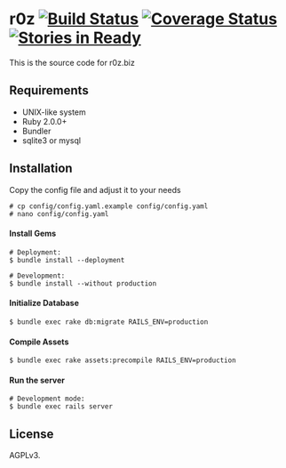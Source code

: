 # r0z [![Build Status](https://travis-ci.org/Rob1NN/r0z.rb.svg)](https://travis-ci.org/Rob1NN/r0z.rb) [![Coverage Status](https://coveralls.io/repos/Rob1NN/r0z.rb/badge.svg)](https://coveralls.io/r/Rob1NN/r0z.rb) [![Stories in Ready](https://badge.waffle.io/Rob1NN/r0z.rb.png?label=ready&title=Ready)](https://waffle.io/Rob1NN/r0z.rb)

This is the source code for r0z.biz

## Requirements

- UNIX-like system
- Ruby 2.0.0+
- Bundler
- sqlite3 or mysql

## Installation

Copy the config file and adjust it to your needs

    # cp config/config.yaml.example config/config.yaml
    # nano config/config.yaml

#### Install Gems

    # Deployment:
    $ bundle install --deployment

    # Development:
    $ bundle install --without production

#### Initialize Database

    $ bundle exec rake db:migrate RAILS_ENV=production

#### Compile Assets

    $ bundle exec rake assets:precompile RAILS_ENV=production

#### Run the server

    # Development mode:
    $ bundle exec rails server

## License

AGPLv3.  
